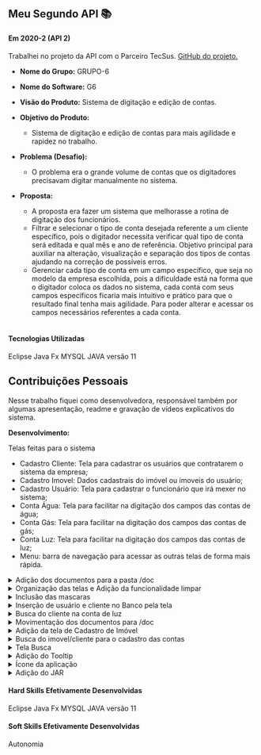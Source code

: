 ## Meu Segundo API  📚

#### Em 2020-2 (API 2)
Trabalhei no projeto da API com o Parceiro TecSus. [GitHub do projeto.](https://github.com/HelenAlevato/PI-GRUPO-6)<br> 
- **Nome do Grupo:** GRUPO-6
- **Nome do Software:**  G6
- **Visão do Produto:** Sistema de digitação e edição de contas.
     
 - **Objetivo do Produto:** 
	- Sistema de digitação e edição de contas para mais agilidade e rapidez no trabalho.
  
- **Problema (Desafio):** 

	- O problema era o grande volume de contas que os digitadores precisavam digitar manualmente no sistema.

- **Proposta:**

	- A proposta era fazer um sistema que melhorasse a rotina de digitação dos funcionários. 
  -  Filtrar e selecionar o tipo de conta desejada referente a um cliente específico, pois o digitador necessita verificar qual tipo de conta será editada e qual mês e ano de referência. Objetivo principal para auxiliar na alteração, visualização e separação dos tipos de contas ajudando na correção de possíveis erros.
  - Gerenciar cada tipo de conta em um campo específico, que seja no modelo da empresa escolhida, pois a dificuldade está na forma que o digitador coloca os dados no sistema, cada conta com seus campos específicos ficaria mais intuitivo e prático para que o resultado final tenha mais agilidade. Para poder alterar e acessar os campos necessários referentes a cada conta.

  <br>

#### Tecnologias Utilizadas
Eclipse
Java Fx 
MYSQL 
JAVA versão 11

## Contribuições Pessoais
Nesse trabalho fiquei como desenvolvedora, responsável também por algumas apresentação, readme e gravação de vídeos explicativos do sistema.


**Desenvolvimento:**  

Telas feitas para o sistema
  - Cadastro Cliente: Tela para cadastrar os usuários que contratarem o sistema da empresa;
  - Cadastro Imovel: Dados cadastrais do imóvel ou imoveis do usuário;
  - Cadastro Usuário: Tela para cadastrar o funcionário que irá mexer no sistema;
  - Conta Água: Tela para facilitar na digitação dos campos das contas de água;
  - Conta Gás: Tela para facilitar na digitação dos campos das contas de gás;
  - Conta Luz: Tela para facilitar na digitação dos campos das contas de luz;
  - Menu: barra de navegação para acessar as outras telas de forma mais rápida.
  
<details>
  <summary>Adição dos documentos para a pasta /doc</summary>
  ```java
  ```
</details>
<details>
  <summary>Organização das telas e Adição da funcionalidade limpar</summary>
  ```java
  ```
</details>
<details>
  <summary>Inclusão das mascaras</summary>
  ```java
  ```
</details>
<details>
  <summary>Inserção de usuário e cliente no Banco pela tela</summary>
  ```java
  ```
</details>
<details>
  <summary>Busca do cliente na conta de luz</summary>
  ```java
  ```
</details>
<details>
  <summary>Movimentação dos documentos para /doc</summary>
  ```java
  ```
</details>
<details>
  <summary>Adição da tela de Cadastro de Imóvel</summary>
  ```java
  ```
</details>
<details>
  <summary>Busca do imovel/cliente para o cadastro das contas</summary>
  ```java
  ```
</details>
<details>
  <summary>Tela Busca</summary>
  ```java
  ```
</details>
<details>
  <summary>Adição do Tooltip</summary>
  ```java
  ```
</details>
<details>
  <summary>Ícone da aplicação</summary>
  ```java
  ```
</details>
<details>
  <summary>Adição do JAR</summary>
  ```java
  ```
</details>


#### Hard Skills Efetivamente Desenvolvidas
Eclipse
Java Fx 
MYSQL 
JAVA versão 11

#### Soft Skills Efetivamente Desenvolvidas
Autonomia<br>


